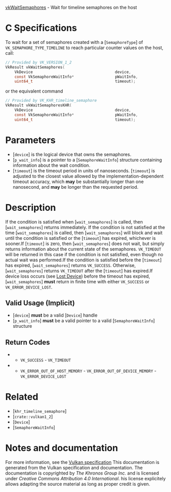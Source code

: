 [vkWaitSemaphores](https://www.khronos.org/registry/vulkan/specs/1.3-extensions/man/html/vkWaitSemaphores.html) - Wait for timeline semaphores on the host

# C Specifications
To wait for a set of semaphores created with a [`SemaphoreType`] of
`VK_SEMAPHORE_TYPE_TIMELINE` to reach particular counter values on the
host, call:
```c
// Provided by VK_VERSION_1_2
VkResult vkWaitSemaphores(
    VkDevice                                    device,
    const VkSemaphoreWaitInfo*                  pWaitInfo,
    uint64_t                                    timeout);
```
or the equivalent command
```c
// Provided by VK_KHR_timeline_semaphore
VkResult vkWaitSemaphoresKHR(
    VkDevice                                    device,
    const VkSemaphoreWaitInfo*                  pWaitInfo,
    uint64_t                                    timeout);
```

# Parameters
- [`device`] is the logical device that owns the semaphores.
- [`p_wait_info`] is a pointer to a [`SemaphoreWaitInfo`] structure containing information about the wait condition.
- [`timeout`] is the timeout period in units of nanoseconds. [`timeout`] is adjusted to the closest value allowed by the implementation-dependent timeout accuracy, which  **may**  be substantially longer than one nanosecond, and  **may**  be longer than the requested period.

# Description
If the condition is satisfied when [`wait_semaphores`] is called, then
[`wait_semaphores`] returns immediately.
If the condition is not satisfied at the time [`wait_semaphores`] is
called, then [`wait_semaphores`] will block and wait until the condition
is satisfied or the [`timeout`] has expired, whichever is sooner.If [`timeout`] is zero, then [`wait_semaphores`] does not wait, but
simply returns information about the current state of the semaphores.
`VK_TIMEOUT` will be returned in this case if the condition is not
satisfied, even though no actual wait was performed.If the condition is satisfied before the [`timeout`] has expired,
[`wait_semaphores`] returns `VK_SUCCESS`.
Otherwise, [`wait_semaphores`] returns `VK_TIMEOUT` after the
[`timeout`] has expired.If device loss occurs (see [Lost Device](https://www.khronos.org/registry/vulkan/specs/1.3-extensions/html/vkspec.html#devsandqueues-lost-device)) before
the timeout has expired, [`wait_semaphores`] **must**  return in finite time
with either `VK_SUCCESS` or `VK_ERROR_DEVICE_LOST`.
## Valid Usage (Implicit)
-  [`device`] **must**  be a valid [`Device`] handle
-  [`p_wait_info`] **must**  be a valid pointer to a valid [`SemaphoreWaitInfo`] structure

## Return Codes
*   - `VK_SUCCESS`  - `VK_TIMEOUT` 
*   - `VK_ERROR_OUT_OF_HOST_MEMORY`  - `VK_ERROR_OUT_OF_DEVICE_MEMORY`  - `VK_ERROR_DEVICE_LOST`

# Related
- [`khr_timeline_semaphore`]
- [`crate::vulkan1_2`]
- [`Device`]
- [`SemaphoreWaitInfo`]

# Notes and documentation
For more information, see the [Vulkan specification](https://www.khronos.org/registry/vulkan/specs/1.3-extensions/html/vkspec.html)
This documentation is generated from the Vulkan specification and documentation.
The documentation is copyrighted by *The Khronos Group Inc.* and is licensed under *Creative Commons Attribution 4.0 International*.
his license explicitely allows adapting the source material as long as proper credit is given.
        